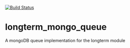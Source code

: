 [![Build Status](https://travis-ci.org/ChemicalRocketeer/longterm_mongo_queue.svg?branch=master)](https://travis-ci.org/ChemicalRocketeer/longterm_mongo_queue)

# longterm_mongo_queue
A mongoDB queue implementation for the longterm module
